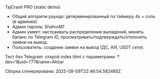 TajCrash PRO (static demo)
- Общий алгоритм раунда: детерминированный по таймеру 4s + соль (в админке).
- Админ пароль: ShahroM1
- Админ умеет: настраивать распределение выпадений, менять баланс по Telegram ID, просматривать/подтверждать/отклонять заявки на вывод.
- Пользователь: создание заявки на вывод (ДС, Alif, USDT сети).

Тест без Telegram: открой index.html с параметрами:
?dev=1&uid=777&name=Akbar

Сборка сгенерирована: 2025-08-09T22:46:54.582485Z
